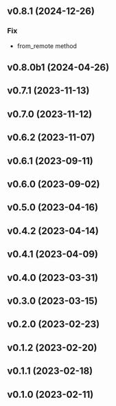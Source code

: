 ## v0.8.1 (2024-12-26)

### Fix

- from_remote method

## v0.8.0b1 (2024-04-26)

## v0.7.1 (2023-11-13)

## v0.7.0 (2023-11-12)

## v0.6.2 (2023-11-07)

## v0.6.1 (2023-09-11)

## v0.6.0 (2023-09-02)

## v0.5.0 (2023-04-16)

## v0.4.2 (2023-04-14)

## v0.4.1 (2023-04-09)

## v0.4.0 (2023-03-31)

## v0.3.0 (2023-03-15)

## v0.2.0 (2023-02-23)

## v0.1.2 (2023-02-20)

## v0.1.1 (2023-02-18)

## v0.1.0 (2023-02-11)
